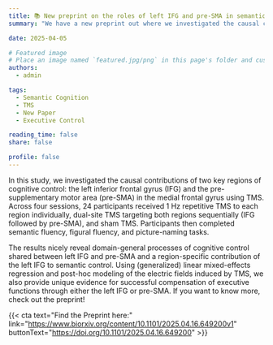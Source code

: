 ```yaml
---
title: 📚 New preprint on the roles of left IFG and pre-SMA in semantic and executive control
summary: "We have a new preprint out where we investigated the causal contributions of two key regions of cognitive control: the left inferior frontal gyrus (IFG) and the pre-supplementary motor area (pre-SMA) in the medial frontal gyrus using TMS."

date: 2025-04-05

# Featured image
# Place an image named `featured.jpg/png` in this page's folder and customize its options here.
authors:
  - admin

tags:
  - Semantic Cognition
  - TMS
  - New Paper
  - Executive Control

reading_time: false
share: false

profile: false
---
```


In this study, we investigated the causal contributions of two key regions of cognitive control: the left inferior frontal gyrus (IFG) and the pre-supplementary motor area (pre-SMA) in the medial frontal gyrus using TMS. Across four sessions, 24 participants received 1 Hz repetitive TMS to each region individually, dual-site TMS targeting both regions sequentially (IFG followed by pre-SMA), and sham TMS. Participants then completed semantic fluency, figural fluency, and picture-naming tasks.

The results nicely reveal domain-general processes of cognitive control shared between left IFG and pre-SMA and a region-specific contribution of the left IFG to semantic control. Using (generalized) linear mixed-effects regression and post-hoc modeling of the electric fields induced by TMS, we also provide unique evidence for successful compensation of executive functions through either the left IFG or pre-SMA. If you want to know more, check out the preprint!

{{< cta text="Find the Preprint here:" link="https://www.biorxiv.org/content/10.1101/2025.04.16.649200v1" buttonText="https://doi.org/10.1101/2025.04.16.649200" >}}
